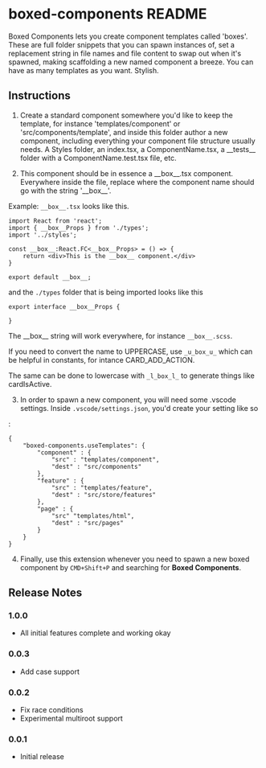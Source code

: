 # boxed-components README

Boxed Components lets you create component templates called 'boxes'. These are full folder snippets that you can spawn instances of, set a replacement string in file names and file content to swap out when it's spawned, making scaffolding a new named component a breeze. You can have as many templates as you want. Stylish.

## Instructions

1. Create a standard component somewhere you'd like to keep the template, for instance 'templates/component' or 'src/components/template', and inside this folder author a new component, including everything your component file structure usually needs. A Styles folder, an index.tsx, a ComponentName.tsx, a \_\_tests\_\_ folder with a ComponentName.test.tsx file, etc.

2. This component should be in essence a \_\_box\_\_.tsx component. Everywhere inside the file, replace where the component name should go with the string '\_\_box\_\_'.

Example: `__box__.tsx` looks like this.

    import React from 'react';
    import { __box__Props } from './types';
    import '../styles';
    
    const __box__:React.FC<__box__Props> = () => {
    	return <div>This is the __box__ component.</div>
    }
    
    export default __box__;

and the `./types` folder that is being imported looks like this

    export interface __box__Props {
    
    }

The \_\_box\_\_ string will work everywhere, for instance `__box__.scss`.

If you need to convert the name to UPPERCASE, use `_u_box_u_` which can be helpful in constants, for intance CARD_ADD_ACTION.

The same can be done to lowercase with `_l_box_l_` to generate things like cardIsActive.

3. In order to spawn a new component, you will need some .vscode settings. Inside `.vscode/settings.json`, you'd create your setting like so

:


    {
        "boxed-components.useTemplates": {
            "component" : {
                "src" : "templates/component",
                "dest" : "src/components"
            },
            "feature" : {
                "src" : "templates/feature",
                "dest" : "src/store/features"
            },
            "page" : {
                "src" "templates/html",
                "dest" : "src/pages"
            }
        }
    }


4. Finally, use this extension whenever you need to spawn a new boxed component by `CMD+Shift+P` and searching for __Boxed Components__.

## Release Notes

### 1.0.0

- All initial features complete and working okay

### 0.0.3

- Add case support

### 0.0.2

- Fix race conditions 
- Experimental multiroot support

### 0.0.1

- Initial release

